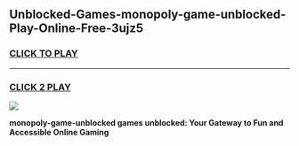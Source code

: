
## Unblocked-Games-monopoly-game-unblocked-Play-Online-Free-3ujz5
<h3>
<a href="https://premium76.site?title=monopoly-game-unblocked&ref=26A">CLICK TO PLAY</a></h3>
<hr>

<h3>
<a href="https://premium76.site?title=monopoly-game-unblocked&ref=26A">CLICK 2 PLAY</a>
  
</h3>

<a href="https://premium76.site?title=monopoly-game-unblocked&ref=26A"><img src="https://clearcache.store/games.png"></a>


**monopoly-game-unblocked games unblocked: Your Gateway to Fun and Accessible Online Gaming**
